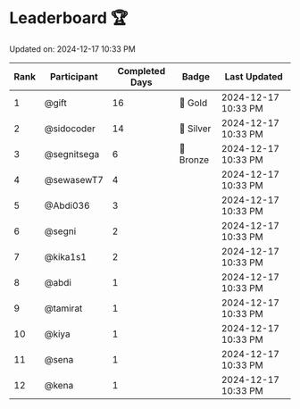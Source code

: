 # Leaderboard 🏆

Updated on: 2024-12-17 10:33 PM

| Rank | Participant       | Completed Days | Badge      | Last Updated         |
|------|-------------------|----------------|------------|----------------------|
| 1    | @gift             | 16             | 🏅 Gold     | 2024-12-17 10:33 PM |
| 2    | @sidocoder        | 14             | 🥈 Silver   | 2024-12-17 10:33 PM |
| 3    | @segnitsega       | 6              | 🥉 Bronze   | 2024-12-17 10:33 PM |
| 4    | @sewasewT7        | 4              |            | 2024-12-17 10:33 PM |
| 5    | @Abdi036          | 3              |            | 2024-12-17 10:33 PM |
| 6    | @segni            | 2              |            | 2024-12-17 10:33 PM |
| 7    | @kika1s1          | 2              |            | 2024-12-17 10:33 PM |
| 8    | @abdi             | 1              |            | 2024-12-17 10:33 PM |
| 9    | @tamirat          | 1              |            | 2024-12-17 10:33 PM |
| 10   | @kiya             | 1              |            | 2024-12-17 10:33 PM |
| 11   | @sena             | 1              |            | 2024-12-17 10:33 PM |
| 12   | @kena             | 1              |            | 2024-12-17 10:33 PM |
